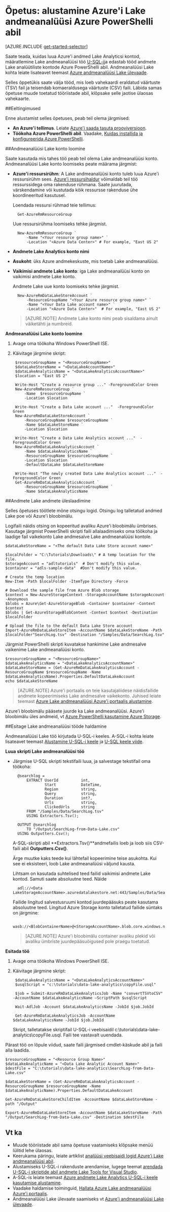 <properties 
   pageTitle="Azure'i Lake andmeanalüüsi Azure PowerShelli kaudu alustamine | Azure'i" 
   description="Saate teada, kuidas Lake andmesalve konto loomine, looge Lake andmeanalüüsi töö abil U-SQL Azure'i PowerShelli kasutamine ja esitage töö. " 
   services="data-lake-analytics" 
   documentationCenter="" 
   authors="edmacauley" 
   manager="jhubbard" 
   editor="cgronlun"/>
 
<tags
   ms.service="data-lake-analytics"
   ms.devlang="na"
   ms.topic="get-started-article"
   ms.tgt_pltfrm="na"
   ms.workload="big-data" 
   ms.date="09/21/2016"
   ms.author="edmaca"/>

# <a name="tutorial-get-started-with-azure-data-lake-analytics-using-azure-powershell"></a>Õpetus: alustamine Azure'i Lake andmeanalüüsi Azure PowerShelli abil

[AZURE.INCLUDE [get-started-selector](../../includes/data-lake-analytics-selector-get-started.md)]

Saate teada, kuidas luua Azure'i andmed Lake Analyticsi kontod, määratlemine Lake andmeanalüüsi töö [U-SQL-i](data-lake-analytics-u-sql-get-started.md)ja edastab tööd andmete Lake analüütiliste kontode Azure PowerShelli abil. Andmeanalüüsi Lake kohta leiate lisateavet teemast [Azure andmeanalüüsi Lake ülevaade](data-lake-analytics-overview.md).

Selles õppetükis saate välja tööd, mis loeb vahekaardi eraldatud väärtuste (TSV) fail ja teisendab komaeraldusega väärtuste (CSV) faili. Läbida samas õpetuse muude toetatud tööriistade abil, klõpsake selle jaotise ülaosas vahekaarte.

##<a name="prerequisites"></a>Eeltingimused

Enne alustamist selles õpetuses, peab teil olema järgmised:

- **An Azure'i tellimus**. Leiate [Azure'i saada tasuta prooviversioon](https://azure.microsoft.com/pricing/free-trial/).
- **Töökoha Azure PowerShelli abil**. Vaadake, [Kuidas installida ja konfigureerida Azure PowerShelli](../powershell-install-configure.md).
    
##<a name="create-data-lake-analytics-account"></a>Andmeanalüüsi Lake konto loomine

Saate kasutada mis tahes töö peab teil olema Lake andmeanalüüsi konto. Andmeanalüüsi Lake konto loomiseks peate määrama järgmist:

- **Azure'i ressursirühm**: A Lake andmeanalüüsi konto tuleb luua Azure'i ressursirühm sees. [Azure'i ressursihaldur](../azure-resource-manager/resource-group-overview.md) võimaldab teil töö ressurssidega oma rakenduse rühmana. Saate juurutada, värskendamine või kustutada kõik ressursse rakenduse ühe koordineeritud kasutusel.  

    Loendada ressursi rühmad teie tellimus:
    
        Get-AzureRmResourceGroup
    
    Uue ressursirühma loomiseks tehke järgmist.

        New-AzureRmResourceGroup `
            -Name "<Your resource group name>" `
            -Location "<Azure Data Center>" # For example, "East US 2"

- **Andmete Lake Analytics konto nimi**
- **Asukoht**: üks Azure andmekeskuste, mis toetab Lake andmeanalüüsi.
- **Vaikimisi andmete Lake konto**: iga Lake andmeanalüüsi konto on vaikimisi andmete Lake konto.

    Andmete Lake uue konto loomiseks tehke järgmist.

        New-AzureRmDataLakeStoreAccount `
            -ResourceGroupName "<Your Azure resource group name>" `
            -Name "<Your Data Lake account name>" `
            -Location "<Azure Data Center>"  # For example, "East US 2"

    > [AZURE.NOTE] Andmete Lake konto nimi peab sisaldama ainult väiketähti ja numbreid.



**Andmeanalüüsi Lake konto loomine**

1. Avage oma töökoha Windows PowerShell ISE.
2. Käivitage järgmine skript:

        $resourceGroupName = "<ResourceGroupName>"
        $dataLakeStoreName = "<DataLakeAccountName>"
        $dataLakeAnalyticsName = "<DataLakeAnalyticsAccountName>"
        $location = "East US 2"
        
        Write-Host "Create a resource group ..." -ForegroundColor Green
        New-AzureRmResourceGroup `
            -Name  $resourceGroupName `
            -Location $location
        
        Write-Host "Create a Data Lake account ..."  -ForegroundColor Green
        New-AzureRmDataLakeStoreAccount `
            -ResourceGroupName $resourceGroupName `
            -Name $dataLakeStoreName `
            -Location $location 
        
        Write-Host "Create a Data Lake Analytics account ..."  -ForegroundColor Green
        New-AzureRmDataLakeAnalyticsAccount `
            -Name $dataLakeAnalyticsName `
            -ResourceGroupName $resourceGroupName `
            -Location $location `
            -DefaultDataLake $dataLakeStoreName
        
        Write-Host "The newly created Data Lake Analytics account ..."  -ForegroundColor Green
        Get-AzureRmDataLakeAnalyticsAccount `
            -ResourceGroupName $resourceGroupName `
            -Name $dataLakeAnalyticsName  

##<a name="upload-data-to-data-lake"></a>Andmete Lake andmete üleslaadimine

Selles õpetuses töötlete mõne otsingu logid.  Otsingu log talletatud andmed Lake poe või Azure'i bloobimälu. 

Logifaili näidis otsing on kopeeritud avaliku Azure'i bloobimälu ümbrises. Kasutage järgmist PowerShelli skripti faili allalaadimiseks oma töökoha ja laadige fail vaikekonto Lake andmesalve Lake andmeanalüüsi kontole.

    $dataLakeStoreName = "<The default Data Lake Store account name>"
    
    $localFolder = "C:\Tutorials\Downloads\" # A temp location for the file. 
    $storageAccount = "adltutorials"  # Don't modify this value.
    $container = "adls-sample-data"  #Don't modify this value.

    # Create the temp location  
    New-Item -Path $localFolder -ItemType Directory -Force 

    # Download the sample file from Azure Blob storage
    $context = New-AzureStorageContext -StorageAccountName $storageAccount -Anonymous
    $blobs = Azure\Get-AzureStorageBlob -Container $container -Context $context
    $blobs | Get-AzureStorageBlobContent -Context $context -Destination $localFolder

    # Upload the file to the default Data Lake Store account    
    Import-AzureRmDataLakeStoreItem -AccountName $dataLakeStoreName -Path $localFolder"SearchLog.tsv" -Destination "/Samples/Data/SearchLog.tsv"

Järgmist PowerShelli skripti kuvatakse hankimine Lake andmesalve vaikenime Lake andmeanalüüsi konto.


    $resourceGroupName = "<ResourceGroupName>"
    $dataLakeAnalyticsName = "<DataLakeAnalyticsAccountName>"
    $dataLakeStoreName = (Get-AzureRmDataLakeAnalyticsAccount -ResourceGroupName $resourceGroupName -Name $dataLakeAnalyticsName).Properties.DefaultDataLakeAccount
    echo $dataLakeStoreName

>[AZURE.NOTE] Azure'i portaalis on teie kasutajaliidese näidisfailide andmete kopeerimiseks Lake andmesalve vaikekonto. Juhised leiate teemast [Azure Lake andmeanalüüsi Azure'i portaalis alustamine](data-lake-analytics-get-started-portal.md#upload-data-to-the-default-data-lake-store-account).

Azure'i bloobimälu pääsete juurde ka Lake andmeanalüüsi.  Azure'i bloobimälu üles andmeid, vt [Azure PowerShelli kasutamine Azure Storage](../storage/storage-powershell-guide-full.md).

##<a name="submit-data-lake-analytics-jobs"></a>Esitage Lake andmeanalüüsi tööde haldamine

Andmeanalüüsi Lake töö kirjutada U-SQL-i keeles. A-SQL-i kohta leiate lisateavet teemast [Alustamine U-SQL-i keele](data-lake-analytics-u-sql-get-started.md) ja [U-SQL keele viide](http://go.microsoft.com/fwlink/?LinkId=691348).

**Luua skripti Lake andmeanalüüsi töö**

- Järgmise U-SQL skripti tekstifaili luua, ja salvestage tekstifail oma töökoha:

        @searchlog =
            EXTRACT UserId          int,
                    Start           DateTime,
                    Region          string,
                    Query           string,
                    Duration        int?,
                    Urls            string,
                    ClickedUrls     string
            FROM "/Samples/Data/SearchLog.tsv"
            USING Extractors.Tsv();
        
        OUTPUT @searchlog   
            TO "/Output/SearchLog-from-Data-Lake.csv"
        USING Outputters.Csv();

    A-SQL-skripti abil **Extractors.Tsv()**andmefailis loeb ja loob siis CSV-faili abil **Outputters.Csv()**. 
    
    Ärge muutke kaks teede kui lähtefail kopeerimine teise asukohta.  Kui see ei eksisteeri, loob Lake andmeanalüüsi väljund kausta.
    
    Lihtsam on kasutada suhtelised teed failid vaikimisi andmete Lake kontod. Samuti saate absoluutne teed.  Näide 
    
        adl://<Data LakeStorageAccountName>.azuredatalakestore.net:443/Samples/Data/SearchLog.tsv
        
    Failide lingitud salvestusruumi kontod juurdepääsuks peate kasutama absoluutne teed.  Lingitud Azure Storage konto talletatud failide süntaks on järgmine:
    
        wasb://<BlobContainerName>@<StorageAccountName>.blob.core.windows.net/Samples/Data/SearchLog.tsv

    >[AZURE.NOTE] Azure'i bloobimälu container avaliku plekid või avaliku ümbriste juurdepääsuõigused pole praegu toetatud.    
    
    
**Esitada töö**

1. Avage oma töökoha Windows PowerShell ISE.
2. Käivitage järgmine skript:

        $dataLakeAnalyticsName = "<DataLakeAnalyticsAccountName>"
        $usqlScript = "c:\tutorials\data-lake-analytics\copyFile.usql"
        
        $job = Submit-AzureRmDataLakeAnalyticsJob -Name "convertTSVtoCSV" -AccountName $dataLakeAnalyticsName –ScriptPath $usqlScript 

        Wait-AdlJob -Account $dataLakeAnalyticsName -JobId $job.JobId

        Get-AzureRmDataLakeAnalyticsJob -AccountName $dataLakeAnalyticsName -JobId $job.JobId

    Skript, talletatakse skriptifail U-SQL-i veebisaidil c:\tutorials\data-lake-analytics\copyFile.usql. Faili tee vastavalt uuendada.
 
Pärast töö on lõpule viidud, saate faili järgmised cmdlet-käskude abil ja faili alla laadida.
    
    $resourceGroupName = "<Resource Group Name>"
    $dataLakeAnalyticName = "<Data Lake Analytic Account Name>"
    $destFile = "C:\tutorials\data-lake-analytics\SearchLog-from-Data-Lake.csv"
    
    $dataLakeStoreName = (Get-AzureRmDataLakeAnalyticsAccount -ResourceGroupName $resourceGroupName -Name $dataLakeAnalyticName).Properties.DefaultDataLakeAccount
    
    Get-AzureRmDataLakeStoreChildItem -AccountName $dataLakeStoreName -path "/Output"
    
    Export-AzureRmDataLakeStoreItem -AccountName $dataLakeStoreName -Path "/Output/SearchLog-from-Data-Lake.csv" -Destination $destFile

## <a name="see-also"></a>Vt ka

- Muude tööriistade abil sama õpetuse vaatamiseks klõpsake menüü lülitid lehe ülaosas.
- Keerukama päringu, leiate artiklist [analüüsi veebisaidi logid Azure'i Lake andmeanalüüsi abil](data-lake-analytics-analyze-weblogs.md).
- Alustamiseks U-SQL-i rakenduste arendamise, lugege teemat [arendada U-SQL-i skriptide abil andmete Lake Tools for Visual Studio](data-lake-analytics-data-lake-tools-get-started.md).
- A-SQL-is leiate teemast [Azure andmete Lake Analytics U-SQL-i keele kasutamise alustamine](data-lake-analytics-u-sql-get-started.md).
- Vaadake haldamise toiminguid, [Hallata Azure Lake andmeanalüüsi Azure'i portaalis](data-lake-analytics-manage-use-portal.md).
- Andmeanalüüsi Lake ülevaate saamiseks vt [Azure'i andmeanalüüsi Lake ülevaade](data-lake-analytics-overview.md).

